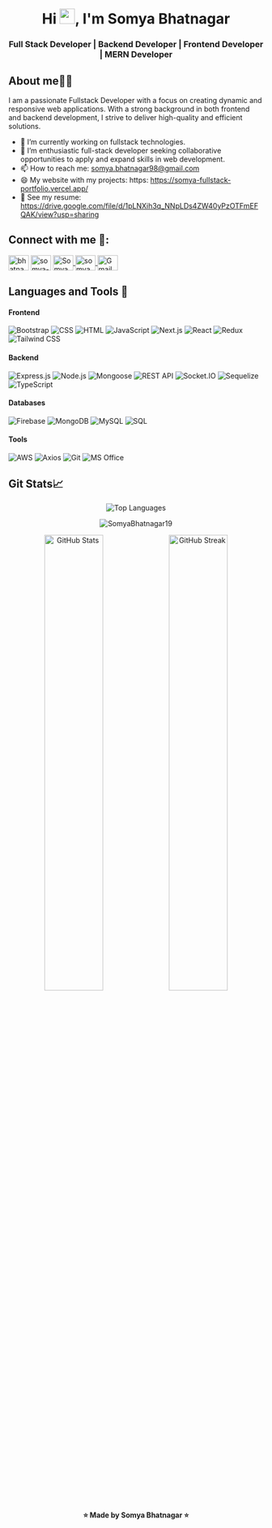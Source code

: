  <h1 align="center">Hi <img src="https://raw.githubusercontent.com/aemmadi/aemmadi/master/wave.gif" width="30"/>, I'm Somya Bhatnagar </h1>

<h3 align="center">Full Stack Developer | Backend Developer | Frontend Developer | MERN Developer</h3>

<h2 align="left">About me👨‍💻</h2>
I am a passionate Fullstack Developer with a focus on creating dynamic and responsive web applications. With a strong background in both frontend and backend development, I strive to deliver high-quality and efficient solutions.

- 🔭 I’m currently working on fullstack technologies.
- 🌱 I’m enthusiastic full-stack developer seeking collaborative opportunities to apply and expand skills in web development.
- 📫 How to reach me: somya.bhatnagar98@gmail.com
- 😄 My website with my projects: https: https://somya-fullstack-portfolio.vercel.app/
- 📄 See my resume: https://drive.google.com/file/d/1pLNXih3q_NNpLDs4ZW40yPzOTFmEFQAK/view?usp=sharing

<h2 align="left">Connect with me 🤝:</h2>
<p align="left">
<a href="https://twitter.com/bhatnagar_46554" target="blank"><img align="center" src="https://raw.githubusercontent.com/rahuldkjain/github-profile-readme-generator/master/src/images/icons/Social/twitter.svg" alt="bhatnagar_46554" height="30" width="40" /></a>
<a href="https://linkedin.com/in/somya-bhatnagar" target="blank"><img align="center" src="https://raw.githubusercontent.com/rahuldkjain/github-profile-readme-generator/master/src/images/icons/Social/linked-in-alt.svg" alt="somya-bhatnagar" height="30" width="40" /></a>
  <a href="https://github.com/SomyaBhatnagar19" target="blank">
    <img align="center" src="https://raw.githubusercontent.com/rahuldkjain/github-profile-readme-generator/master/src/images/icons/Social/github.svg" alt="SomyaBhatnagar19" height="30" width="40" />
  </a>
  <a href="https://www.instagram.com/somyabhatnagar98" target="blank">
    <img align="center" src="https://raw.githubusercontent.com/rahuldkjain/github-profile-readme-generator/master/src/images/icons/Social/instagram.svg" alt="somyabhatnagar98" height="30" width="40" />
  </a>
<a href="mailto:somya.bhatnagar98@gmail.com" target="_blank">
  <img align="center" src="https://img.shields.io/badge/Gmail-D14836?style=for-the-badge&logo=gmail&logoColor=white" alt="Gmail Badge" height="30" width="40" />
</a>

</p>

<h2 align="left">Languages and Tools 🚀</h2>


#### Frontend
![Bootstrap](https://img.shields.io/badge/-Bootstrap-563D7C?style=flat&logo=bootstrap&logoColor=white)
![CSS](https://img.shields.io/badge/-CSS3-1572B6?style=flat&logo=css3&logoColor=white)
![HTML](https://img.shields.io/badge/-HTML5-E34F26?style=flat&logo=html5&logoColor=white)
![JavaScript](https://img.shields.io/badge/-JavaScript-F7DF1E?style=flat&logo=javascript&logoColor=black)
![Next.js](https://img.shields.io/badge/-Next.js-000000?style=flat&logo=next.js&logoColor=white)
![React](https://img.shields.io/badge/-React-61DAFB?style=flat&logo=react&logoColor=white)
![Redux](https://img.shields.io/badge/-Redux-764ABC?style=flat&logo=redux&logoColor=white)
![Tailwind CSS](https://img.shields.io/badge/-Tailwind%20CSS-38B2AC?style=flat&logo=tailwind-css&logoColor=white)

#### Backend
![Express.js](https://img.shields.io/badge/-Express.js-000000?style=flat&logo=express&logoColor=white)
![Node.js](https://img.shields.io/badge/-Node.js-339933?style=flat&logo=node.js&logoColor=white)
![Mongoose](https://img.shields.io/badge/-Mongoose-880000?style=flat&logo=mongoose&logoColor=white)
![REST API](https://img.shields.io/badge/-REST%20API-0000FF?style=flat&logo=rest&logoColor=white)
![Socket.IO](https://img.shields.io/badge/-Socket.IO-010101?style=flat&logo=socket.io&logoColor=white)
![Sequelize](https://img.shields.io/badge/-Sequelize-52B0E7?style=flat&logo=sequelize&logoColor=white)
![TypeScript](https://img.shields.io/badge/-TypeScript-3178C6?style=flat&logo=typescript&logoColor=white)

#### Databases
![Firebase](https://img.shields.io/badge/-Firebase-FFCA28?style=flat&logo=firebase&logoColor=white)
![MongoDB](https://img.shields.io/badge/-MongoDB-47A248?style=flat&logo=mongodb&logoColor=white)
![MySQL](https://img.shields.io/badge/-MySQL-4479A1?style=flat&logo=mysql&logoColor=white)
![SQL](https://img.shields.io/badge/-SQL-0000FF?style=flat&logo=sql&logoColor=white)

#### Tools
![AWS](https://img.shields.io/badge/-AWS-232F3E?style=flat&logo=amazon-aws&logoColor=white)
![Axios](https://img.shields.io/badge/-Axios-5A29E4?style=flat&logo=axios&logoColor=white)
![Git](https://img.shields.io/badge/-Git-F05032?style=flat&logo=git&logoColor=white)
![MS Office](https://img.shields.io/badge/-MS%20Office-D83B01?style=flat&logo=microsoft-office&logoColor=white)


<div>
  <h2>Git Stats📈</h2>


<p align="center">
  <img src="https://github-readme-stats.vercel.app/api/top-langs/?username=SomyaBhatnagar19&layout=compact&theme=dark" alt="Top Languages" />
</p>


<p align="center"> <img src="https://komarev.com/ghpvc/?username=SomyaBhatnagar19&label=Profile%20views&color=0e75b6&style=flat" alt="SomyaBhatnagar19" /> </p>


  <p align="center">
    <img width="48%" src="https://github-readme-stats.vercel.app/api?username=SomyaBhatnagar19&show_icons=true&theme=tokyonight" alt="GitHub Stats" />
    <img width="48%" src="https://github-readme-streak-stats.herokuapp.com/?user=SomyaBhatnagar19&theme=tokyonight" alt="GitHub Streak" />
  </p>
</div>


<br>
<h4 align="center">⭐ Made by Somya Bhatnagar ⭐</h4>
